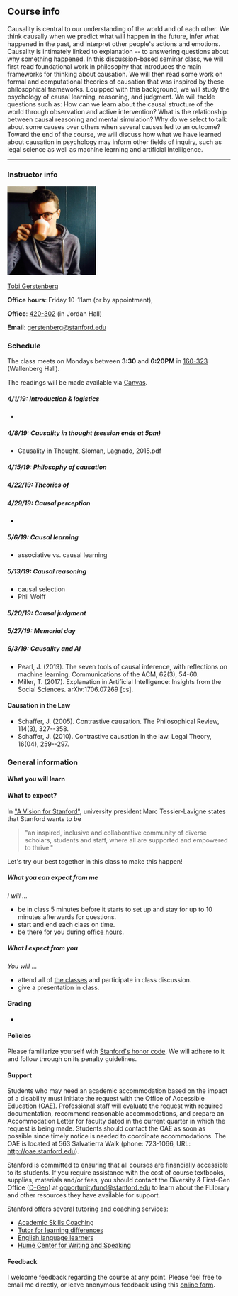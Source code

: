 ## Course info

Causality is central to our understanding of the world and of each other. We think causally when we predict what will happen in the future, infer what happened in the past, and interpret other people's actions and emotions. Causality is intimately linked to explanation -- to answering questions about why something happened. In this discussion-based seminar class, we will first read foundational work in philosophy that introduces the main frameworks for thinking about causation. We will then read some work on formal and computational theories of causation that was inspired by these philosophical frameworks. Equipped with this background, we will study the psychology of causal learning, reasoning, and judgment. We will tackle questions such as: How can we learn about the causal structure of the world through observation and active intervention? What is the relationship between causal reasoning and mental simulation? Why do we select to talk about some causes over others when several causes led to an outcome? Toward the end of the course, we will discuss how what we have learned about causation in psychology may inform other fields of inquiry, such as legal science as well as machine learning and artificial intelligence.

<hr>

### Instructor info

<img src="tobias_gerstenberg.jpg" alt="Tobias Gerstenberg" width="200"/>

[Tobi Gerstenberg](http://cicl.stanford.edu/member/tobias_gerstenberg) 

__Office hours__: Friday 10-11am (or by appointment), 

__Office__: [420-302](https://campus-map.stanford.edu/?id=01-420&lat=37.42826985&lng=-122.16901666&zoom=17&srch=420-302) (in Jordan Hall) 

__Email__: gerstenberg@stanford.edu

### Schedule

The class meets on Mondays	between __3:30__ and __6:20PM__ in [160-323](https://campus-map.stanford.edu/?id=01-160&lat=37.42826985&lng=-122.16901666&zoom=17&srch=160-323) (Wallenberg Hall). 

The readings will be made available via [Canvas](https://canvas.stanford.edu/). 

##### 4/1/19: Introduction & logistics 

- 

##### 4/8/19: Causality in thought (session ends at 5pm)

- Causality in Thought, Sloman, Lagnado, 2015.pdf

##### 4/15/19: Philosophy of causation



##### 4/22/19: Theories of 

##### 4/29/19: Causal perception 

- 

##### 5/6/19: Causal learning 

- associative vs. causal learning

##### 5/13/19: Causal reasoning 

- causal selection 
- Phil Wolff 

##### 5/20/19: Causal judgment


##### 5/27/19: Memorial day 


##### 6/3/19: Causality and AI 

- Pearl, J. (2019). The seven tools of causal inference, with reflections on machine learning. Communications of the ACM, 62(3), 54-60. 
- Miller, T. (2017). Explanation in Artificial Intelligence: Insights from the Social Sciences. arXiv:1706.07269 [cs]. 

#### Causation in the Law

- Schaffer, J. (2005). Contrastive causation. The Philosophical Review, 114(3), 327--358. 
- Schaffer, J. (2010). Contrastive causation in the law. Legal Theory, 16(04), 259--297. 

### General information

#### What you will learn

<!-- still needs to be set up -->

#### What to expect? 

In ["A Vision for Stanford"](https://ourvision.stanford.edu/), university president Marc Tessier-Lavigne states that Stanford wants to be 

>"an inspired, inclusive and collaborative community of diverse scholars, students and staff, where all are supported and empowered to thrive." 

Let's try our best together in this class to make this happen! 

##### What you can expect from me

_I will ..._

- be in class 5 minutes before it starts to set up and stay for up to 10 minutes afterwards for questions. 
- start and end each class on time. 
- be there for you during [office hours](#course-info).

##### What I expect from you 

_You will ..._

- attend all of [the classes](#schedule) and participate in class discussion.
- give a presentation in class. 

#### Grading 

- 

#### Policies 

Please familiarize yourself with [Stanford's honor code](https://communitystandards.stanford.edu/policies-and-guidance/honor-code). We will adhere to it and follow through on its penalty guidelines. <br>

#### Support 

Students who may need an academic accommodation based on the impact of a disability must initiate the request with the Office of Accessible Education
([OAE](https://oae.stanford.edu/)). Professional staff will evaluate the request with required documentation, recommend reasonable accommodations, and prepare an Accommodation Letter for faculty dated in the current quarter in which the request is being made. Students should contact the OAE as soon as possible since timely notice is needed to coordinate accommodations. The OAE is located at 563 Salvatierra Walk (phone: 723-1066, URL: http://oae.stanford.edu). <br>

Stanford is committed to ensuring that all courses are financially accessible to its students. If you require assistance with the cost of course textbooks, supplies, materials and/or fees, you should contact the Diversity & First-Gen Office ([D-Gen](https://diversityandfirstgen.stanford.edu/)) at opportunityfund@stanford.edu to learn about the FLIbrary and other resources they have available for support. 

Stanford offers several tutoring and coaching services: 

- [Academic Skills Coaching](https://learningconnection.stanford.edu/academic-skills-coaching)
- [Tutor for learning differences](https://slc.stanford.edu/slc-services/tutor-connection-service-0)
- [English language learners](https://teachingcommons.stanford.edu/teachingwriting/pwr-guide/teaching-multilingual-students/hume-center-support-ells)
- [Hume Center for Writing and Speaking](https://undergrad.stanford.edu/tutoring-support/hume-center)

#### Feedback 

I welcome feedback regarding the course at any point. Please feel free to email me directly, or leave anonymous feedback using this [online form](http://bit.do/psych291feedback). 

